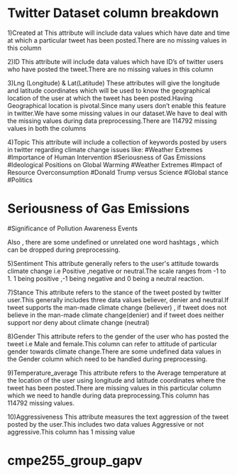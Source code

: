 # Twitter Dataset column breakdown
1)Created at
This attribute will include data values which have date and time at which a particular tweet has been posted.There are no missing values in this column

2)ID
This attribute will include data values which have ID’s of twitter users who have posted the tweet.There are no missing values in this column

3)Lng (Longitude) & Lat(Latitude)
These attributes will give the longitude and latitude coordinates which will be used to know the geographical location of the user at which the tweet has been posted.Having Geographical location is pivotal.Since many users don’t enable this feature in twitter.We have some missing values in our dataset.We have to deal with the missing values during data preprocessing.There are 114792 missing values in both the columns

4)Topic
This attribute will include a collection of keywords posted by users in twitter regarding climate change issues like:
#Weather Extremes 
#Importance of Human Intervention 
#Seriousness of Gas Emissions
#Ideological Positions on Global Warming
#Weather Extremes
#Impact of Resource Overconsumption
#Donald Trump versus Science
#Global stance
#Politics
# Seriousness of Gas Emissions
#Significance of Pollution Awareness Events

Also , there are some undefined or unrelated one word hashtags , which can be dropped during preprocessing.

5)Sentiment
This attribute generally refers to the user's attitude towards  climate change i.e Positive ,negative or neutral.The scale ranges from -1 to 1. 1 being positive ,-1 being negative and 0 being a neutral reaction. 

7)Stance
This attribute refers to the stance of the tweet posted by twitter user.This generally includes three data values believer, denier and neutral.If tweet supports the man-made climate change (believer) , if tweet does not believe in the man-made climate change(denier) and if tweet does neither support nor deny about climate change (neutral)

8)Gender
This attribute refers to the gender of the user who has posted the tweet i.e Male and female.This column can refer to attitude of particular gender towards climate change.There are some undefined data values in the Gender column which  need to be handled during preprocessing.

9)Temperature_average
This attribute refers to the Average temperature at the location of the user using longitude and latitude coordinates where the tweet has been posted.There are missing values in this particular column which we need to handle during data preprocessing.This column has 114792 missing values.

10)Aggressiveness
This attribute measures the text aggression of the tweet posted by the user.This includes two data values Aggressive or not aggressive.This column has 1 missing value 


# cmpe255_group_gapv
